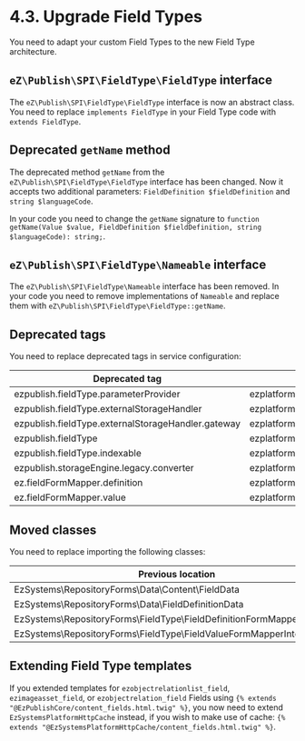 # 4.3. Upgrade Field Types

You need to adapt your custom Field Types to the new Field Type architecture.

## `eZ\Publish\SPI\FieldType\FieldType` interface

The `eZ\Publish\SPI\FieldType\FieldType` interface is now an abstract class.
You need to replace `implements FieldType` in your Field Type code with `extends FieldType`.

## Deprecated `getName` method

The deprecated method `getName` from the `eZ\Publish\SPI\FieldType\FieldType` interface has been changed.
Now it accepts two additional parameters: `FieldDefinition $fieldDefinition` and `string $languageCode`.

In your code you need to change the `getName` signature
to `function getName(Value $value, FieldDefinition $fieldDefinition, string $languageCode): string;`.

## `eZ\Publish\SPI\FieldType\Nameable` interface

The `eZ\Publish\SPI\FieldType\Nameable` interface has been removed.
In your code you need to remove implementations of `Nameable` and replace them with
`eZ\Publish\SPI\FieldType\FieldType::getName`.

## Deprecated tags

You need to replace deprecated tags in service configuration:

|Deprecated tag|Current tag|
|---|---|
|ezpublish.fieldType.parameterProvider|ezplatform.field_type.parameter_provider|
|ezpublish.fieldType.externalStorageHandler|ezplatform.field_type.external_storage_handler|
|ezpublish.fieldType.externalStorageHandler.gateway|ezplatform.field_type.external_storage_handler.gateway|
|ezpublish.fieldType|ezplatform.field_type|
|ezpublish.fieldType.indexable|ezplatform.field_type.indexable|
|ezpublish.storageEngine.legacy.converter|ezplatform.field_type.legacy_storage.converter|
|ez.fieldFormMapper.definition|ezplatform.field_type.form_mapper.definition|
|ez.fieldFormMapper.value|ezplatform.field_type.form_mapper.value|

## Moved classes

You need to replace importing the following classes:

|Previous location|Current location|
|---|---|
|EzSystems\RepositoryForms\Data\Content\FieldData|EzSystems\EzPlatformContentForms\Data\Content\FieldData|
|EzSystems\RepositoryForms\Data\FieldDefinitionData|EzSystems\EzPlatformAdminUi\Form\Data\FieldDefinitionData|
|EzSystems\RepositoryForms\FieldType\FieldDefinitionFormMapperInterface|EzSystems\EzPlatformAdminUi\FieldType\FieldDefinitionFormMapperInterface|
|EzSystems\RepositoryForms\FieldType\FieldValueFormMapperInterface|EzSystems\EzPlatformContentForms\FieldType\FieldValueFormMapperInterface|

## Extending Field Type templates

If you extended templates for `ezobjectrelationlist_field`, `ezimageasset_field`, or `ezobjectrelation_field` Fields
using `{% extends "@EzPublishCore/content_fields.html.twig" %}`,
you now need to extend `EzSystemsPlatformHttpCache` instead, if you wish to make use of cache:
`{% extends "@EzSystemsPlatformHttpCache/content_fields.html.twig" %}`.
